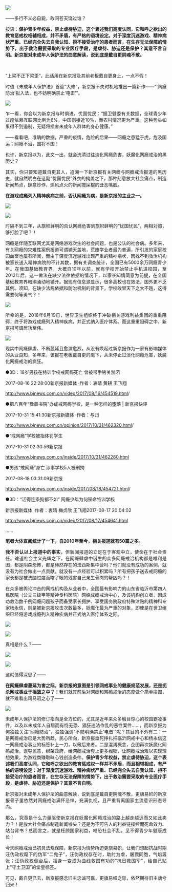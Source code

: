 <p><img src="https://github.com/ZjzMisaka/iaders/img/2020/03/cc206-0067hHJjly1g879q3khxmj30o10dj7ep.jpg"></p>
<div class="preface">——多行不义必自毙，敢问苍天饶过谁？</div>
<p><span id="more-8846"></span></p>
<div class="WB_editor_iframe_new">
<p align="justify">​​按语：<b>保护青少年权益，禁止虐待胁迫，这个表述我们高度认同，它和呼之欲出的教育惩戒权相辅相成，并不矛盾，有严格的语境设定。对于深度沉迷游戏、精神病状严重、已经完全失去自我认知、拒不接受治疗的患者而言，在生存无法保障的情势下，出于救治需要采取的专业医疗手段，是虐待、胁迫还是保护？其意不言自明。新京报对未成年人保护法的曲意解读，说到底是戴自更阴魂不散。</b></p>
<p align="justify"><b>&nbsp;</b></p>
<p align="justify">“上梁不正下梁歪”，此话用在新京报及其前老板戴自更身上，一点不假！</p>
<p align="justify">时值《未成年人保护法》首迎“大修”，新京报不失时机地推出一篇新作——“‘网瘾防治’拟入法，也不妨明确禁止‘电击’”。</p>
<p class="picbox"><img src="https://github.com/ZjzMisaka/iaders/img/2020/03/c7340-0067hHJjly1g8798taotjj30l208d74u.jpg"></p>
<p align="justify">乍一看，你会以为新京报与时俱进，忧国忧民：“据卫健委有关数据，全球青少年过度依赖互联网比例为6%，中国则接近10%，而农村情况更为严重。这种势头如果得不到遏制，无疑将损害未成年人群体的身心健康。”</p>
<p align="justify">——看看吧，准确的数据，严重的疫情，危险的后果——网瘾之患猛于虎，危及国运；网瘾不治，国将不国！</p>
<p align="justify">也许，新京报以为，此文一出，就会洗清过往淡化网瘾危害，妖魔化网瘾戒治的黑历史？</p>
<p align="justify">其实，你只要知道戴自更其人，追溯一下新京报有关网瘾与网瘾戒治报道的黑历史，就自然明白在这副“忧国忧民”外衣的掩盖之下，那种刻意放大社会痛点，制造新闻热点，肆意炒作，煽风点火的新闻搅屎棍的丑恶嘴脸。</p>
<p align="justify"><b>在游戏成瘾列入精神疾病之前，否认网瘾为病，是新京报的主业之一。</b></p>
<p class="picbox"><img src="https://github.com/ZjzMisaka/iaders/img/2020/03/22699-0067hHJjly1g879aq3m7fj30fb051mx7.jpg"></p>
<p class="picbox"><img src="https://github.com/ZjzMisaka/iaders/img/2020/03/84a64-0067hHJjly1g879c3f8ruj30p8054glq.jpg"></p>
<p align="justify">时隔不到三年，从旗帜鲜明的否认网瘾危害到旗帜鲜明的“忧国忧民”，两相对照，够打脸了吧？！</p>
<p align="justify">网瘾是伴随互联网尤其是网络游戏次生的社会问题，也是公认的社会病。多年来，有关网瘾的灾难性案例报道可谓铺天盖地，荒废学业者最为普遍，所引发的家庭校园血案也屡有所闻，而由于深度沉迷游戏出现严重的精神病状，因找不到救治机构被家长送入精神病院的不计其数，据有关调查统计，全国已有5000余万网瘾青少年。在我国基础教育界，大概自10年以前，就有学校开始禁止手机进校园，至2012年后，这一做法在缺少法律依据的情况下，以家长知情同意为前提，在全国基础教育界暗潮涌动地铺开。据现有信息源显示，很多高校也在效法，国外更不乏其例。须知，在缺少法规依据和防治机制的背景下，学校敢冒天下之大不韪，这得需要何等勇气？！</p>
<p class="picbox"><img src="https://github.com/ZjzMisaka/iaders/img/2020/03/e43ad-0067hHJjly1g879dbk9q1j30oy08lwhh.jpg"></p>
<p align="justify">所幸的是，2018年6月19日，世界卫生组织终于冲破相关游戏利益集团的重重阻碍，终于将游戏成瘾列入精神疾病，并正式纳入医疗体系。而这重重阻碍之中，新京报可谓居功至伟。</p>
<p class="picbox"><img src="https://github.com/ZjzMisaka/iaders/img/2020/03/61c63-0067hHJjly1g879ejozg5j30lb0620sy.jpg"></p>
<p align="justify">现实中网瘾肆虐、不断蔓延且愈演愈烈，从没有唤起过新京报作为一家有影响媒体的从业良知，多年来，该报在老板戴自更的麾下，从未停止过淡化网瘾危害，妖魔化网瘾戒治的疯狂。</p>
<p align="justify">●3D：18岁男孩在特训学校戒网瘾死亡 曾被带手铐关禁闭</p>
<p align="justify">2017-08-16 22:28:00新京报新媒体&nbsp;·作者：衷晴 黄耕 王飞翔</p>
<p align="justify"><a href="http://www.bjnews.com.cn/video/2017/08/16/454519.html" target="_blank" rel="noopener"><u>http://www.bjnews.com.cn/video/2017/08/16/454519.html</u></a>/</p>
<p align="justify">●把八百年“豫章书院”办成戒网瘾学校，是一种怎样的堕落 | 新京报快评</p>
<p align="justify">2017-10-31 15:41:30新京报新媒体&nbsp;·作者：与归</p>
<p align="justify"><a href="http://www.bjnews.com.cn/opinion/2017/10/31/462320.html" target="_blank" rel="noopener"><u>http://www.bjnews.com.cn/opinion/2017/10/31/462320.html</u></a>/</p>
<p align="justify">●“戒网瘾”学校被指体罚学生</p>
<p align="justify">2017-10-31 02:30:56新京报</p>
<p align="justify"><a href="http://www.bjnews.com.cn/inside/2017/10/31/462280.html" target="_blank" rel="noopener"><u>http://www.bjnews.com.cn/inside/2017/10/31/462280.html</u></a></p>
<p align="justify">●男孩“戒网瘾”身亡 涉事学校5人被刑拘</p>
<p align="justify">2017-08-18 03:31:09新京报</p>
<p align="justify"><a href="http://www.bjnews.com.cn/inside/2017/08/18/454721.html" target="_blank" rel="noopener"><u>http://www.bjnews.com.cn/inside/2017/08/18/454721.html</u></a>/</p>
<p align="justify">●3D：“活得连条狗都不如” 网瘾少年为何殒命特训学校</p>
<p align="justify">新京报新媒体&nbsp;·作者：衷晴 梅贞欣 王飞翔2017-08-17 20:04:02</p>
<p align="justify"><a href="http://www.bjnews.com.cn/video/2017/08/17/454641.html" target="_blank" rel="noopener"><u>http://www.bjnews.com.cn/video/2017/08/17/454641.html</u></a></p>
<p align="justify">……</p>
<p align="justify"><b>笔者大体查阅统计了一下，自2010年至今，相关报道就有50篇之多。</b></p>
<p align="justify"><b>我不否认以上报道中的事实</b>，但新闻报道的立足在于客观中立，使命在于社会责任。难道社会主义光辉之下，在网瘾肆虐中诞生的众多网瘾戒治机构都是唯利是图，都是阴森恐怖，都是赫然存在的法西斯集中营吗？他们就没有成功的案例，就没有为社会做出一点贡献，就没有一点经验可以积累吗？所有把孩子送去戒网瘾的家长都是被洗脑过度而瞎了眼的残害自己亲生骨肉的帮凶吗？！</p>
<p align="justify">在众多被舆论冲击的网戒机构及从业者中，全国最有影响力的山东省临沂市第四人民医院（公立三级甲等精神专科医院）网络成瘾戒治中心，及该机构创立者、因成功救治数千例网瘾问题孩子而备受家长拥护、享受国务院政府特殊津贴的精神科专家杨永信，则是被新京报攻击次数最多，妖魔化最为严重的对象，即使是在世卫组织已经将游戏成瘾列入精神疾病并正式纳入医疗体系之际。</p>
<p class="picbox"><img src="https://github.com/ZjzMisaka/iaders/img/2020/03/28a12-0067hHJjly1g879frvt3cj30ln05i74e.jpg"></p>
<p class="picbox"><img src="https://github.com/ZjzMisaka/iaders/img/2020/03/5de44-0067hHJjly1g879gal4koj30du05kgnf.jpg"></p>
<p align="justify">真相是什么？——</p>
<p class="picbox"><img src="https://github.com/ZjzMisaka/iaders/img/2020/03/cbeb5-0067hHJjly1g879i5xtfaj30dw06ddjq.jpg"></p>
<p class="picbox"><img src="https://github.com/ZjzMisaka/iaders/img/2020/03/deb15-0067hHJjly1g879ih0j4uj30i8096n1o.jpg"></p>
<p align="justify">这就值得深思了——</p>
<p align="justify"><b>在网瘾肆虐蔓延为害之际，新京报的意图是引领网戒事业的健康规范发展，还是扼杀网戒事业于摇篮之中？！</b>我们就其前后对网瘾和网瘾戒治的态度做个简单拼图，就不难看出司马昭之心了——</p>
<p class="picbox"><img src="https://github.com/ZjzMisaka/iaders/img/2020/03/7f8ab-0067hHJjly1g879jadsw8j30qu0lagzl.jpg"></p>
<p align="justify">未成年人保护法的修订指向是全方位的，尤其是近年来众多触目惊心的校园霸凌事件，以及以未成年人自居而有恃无恐、猖狂违法作乱的恶性案件……，而新京报为何独独关注“网瘾防治”，独独强调“不妨明确禁止‘电击’”呢？其目的不外有二：一是网瘾戒治已是大势所趋，民心所向，新京报垂死挣扎把临沂网戒中心和杨永信这一网瘾戒治事业的标签补上一刀，以儆后来者。二是混淆概念，企图再次妖魔化网瘾戒治，误导民意，绑架政府，给网瘾戒治套上更多枷锁，让网瘾戒治难以实现理想效果，为游戏商赚取昧心钱创造条件。<b>保护青少年权益，禁止虐待胁迫，这个表述我们高度认同，它和呼之欲出的教育惩戒权一样并不矛盾，而且相辅相成，有严格的语境设定：对于深度沉迷游戏、精神病状严重、已经完全失去自我认知、拒不接受治疗的患者而言，在生存无法保障的情势下，出于救治需要采取的专业医疗手段，是虐待、胁迫还是保护？其意不言自明。</b></p>
<p align="justify">新京报对未成年人保护法的曲意解读，说到底是戴自更阴魂不散，更旗易帜的新京报骨子里依然对网瘾戒治满怀忌惮，充满仇视，且严重背离国家主流意识形态导向。</p>
<p align="justify">那么，究竟是什么力量驱使新京报在妖魔化网瘾戒治的路上越走越远而又如此卖力？！是放大社会痛点制造新闻噱头？还是为不可告人的利益链操控而死命效力、站台背书？总而言之，就是枉顾国家利益，唯恐社会不乱，见不得青少年健康成长！</p>
<p align="justify">今天网瘾戒治已初具法规保障，新京报为情势所迫更旗易帜，让我们想起抗战时期汪伪政权麾下的伪军“二鬼子”，汪伪政权存在时，助纣为虐，屠戮同胞，气焰嚣张；汪伪政权倒台后，摇身一变成为曲线救国有功的“抗日救国军”，给自己贴上“守土卫国”的堂皇标签。</p>
<p align="justify">可见，戴自更已去，新京报感念旧主忠诚可嘉，更旗易帜之际，依然期待旧主魂兮归来！​​​​</p>